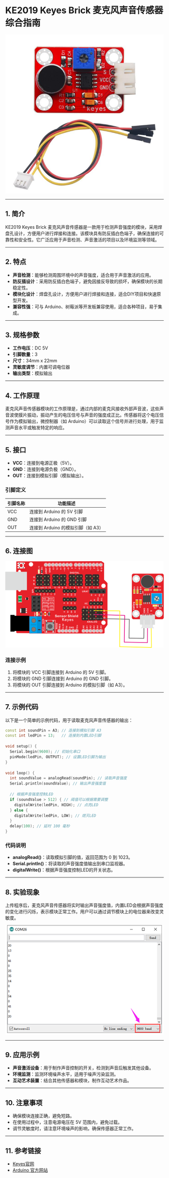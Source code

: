 # KE2019 Keyes Brick 麦克风声音传感器综合指南

![image-20250317155053707](media/image-20250317155053707.png)

---

## 1. 简介
KE2019 Keyes Brick 麦克风声音传感器是一款用于检测声音强度的模块，采用焊盘孔设计，方便用户进行焊接和连接。该模块具有防反插白色端子，确保连接的可靠性和安全性。它广泛应用于声音检测、声音激活的项目以及环境监测等领域。

---

## 2. 特点
- **声音检测**：能够检测周围环境中的声音强度，适合用于声音激活的应用。
- **防反插设计**：采用防反插白色端子，避免因接反导致的损坏，确保模块的长期稳定性。
- **模块化设计**：焊盘孔设计，方便用户进行焊接和连接，适合DIY项目和快速原型开发。
- **兼容性强**：可与 Arduino、树莓派等开发板兼容使用，适合各种项目，易于集成。

---

## 3. 规格参数
- **工作电压**：DC 5V  
- **引脚数量**：3  
- **尺寸**：34mm x 22mm
- **灵敏度调节**：内置可调电位器  
- **输出类型**：模拟输出  

---

## 4. 工作原理
麦克风声音传感器模块的工作原理是，通过内部的麦克风接收外部声音波，这些声音波使膜片振动，振动产生的电压信号与声音的强度成正比。传感器将这个电压信号作为模拟输出，微控制器（如 Arduino）可以读取这个信号并进行处理，用于监测声音水平或触发特定的响应。

---

## 5. 接口
- **VCC**：连接到电源正极（5V）。
- **GND**：连接到电源负极（GND）。
- **OUT**：连接到模拟引脚（模拟输出）。

### 引脚定义
| 引脚名称 | 功能描述                     |
|----------|------------------------------|
| VCC      | 连接到 Arduino 的 5V 引脚   |
| GND      | 连接到 Arduino 的 GND 引脚  |
| OUT      | 连接到 Arduino 的模拟引脚（如 A3） |

---

## 6. 连接图
![image-20250317155105350](media/image-20250317155105350.png)

### 连接示例
1. 将模块的 VCC 引脚连接到 Arduino 的 5V 引脚。
2. 将模块的 GND 引脚连接到 Arduino 的 GND 引脚。
3. 将模块的 OUT 引脚连接到 Arduino 的模拟引脚（如 A3）。

---

## 7. 示例代码
以下是一个简单的示例代码，用于读取麦克风声音传感器的输出：
```cpp
const int soundPin = A3; // 连接到模拟引脚 A3
const int ledPin = 13;   // 连接到内置LED引脚

void setup() {
  Serial.begin(9600); // 初始化串口
  pinMode(ledPin, OUTPUT); // 设置LED引脚为输出
}

void loop() {
  int soundValue = analogRead(soundPin); // 读取声音强度
  Serial.println(soundValue); // 输出声音强度值

  // 根据声音强度控制LED
  if (soundValue > 512) { // 阈值可以根据需要调整
    digitalWrite(ledPin, HIGH); // 点亮LED
  } else {
    digitalWrite(ledPin, LOW); // 熄灭LED
  }
  delay(100); // 延时 100 毫秒
}
```

### 代码说明
- **analogRead()**：读取模拟引脚的值，返回范围为 0 到 1023。
- **Serial.println()**：将读取的声音强度值输出到串口监视器。
- **digitalWrite()**：根据声音强度控制LED的开关状态。

---

## 8. 实验现象
上传程序后，麦克风声音传感器将实时输出声音强度值，内置LED会根据声音强度的变化进行闪烁，表示模块正常工作。用户可以通过调节模块上的电位器来改变灵敏度。

![image-20250317155134667](media/image-20250317155134667.png)

---

## 9. 应用示例
- **声音激活设备**：用于制作声音控制的开关，检测到声音后触发其他设备。
- **环境监测**：监测环境噪声水平，适用于噪声污染监测。
- **互动艺术装置**：结合其他传感器和模块，制作互动艺术作品。

---

## 10. 注意事项
- 确保模块连接正确，避免短路。
- 在使用过程中，注意电源电压在 5V 范围内，避免过载。
- 调节灵敏度时，请注意环境噪声的影响，确保传感器正常工作。

---

## 11. 参考链接
- [Keyes官网](http://www.keyes-robot.com/)
- [Arduino 官方网站](https://www.arduino.cc)  
